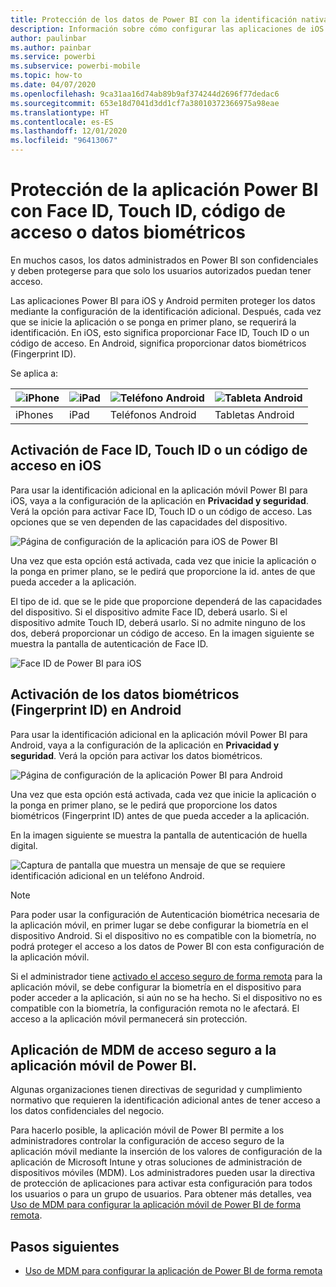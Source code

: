 ```yaml
---
title: Protección de los datos de Power BI con la identificación nativa del dispositivo
description: Información sobre cómo configurar las aplicaciones de iOS y Android para requerir la identificación adicional antes de acceder a los datos de Power BI
author: paulinbar
ms.author: painbar
ms.service: powerbi
ms.subservice: powerbi-mobile
ms.topic: how-to
ms.date: 04/07/2020
ms.openlocfilehash: 9ca31aa16d74ab89b9af374244d2696f77dedac6
ms.sourcegitcommit: 653e18d7041d3dd1cf7a38010372366975a98eae
ms.translationtype: HT
ms.contentlocale: es-ES
ms.lasthandoff: 12/01/2020
ms.locfileid: "96413067"
---
```

# <a name="protect-power-bi-app-with-face-id-touch-id-passcode-or-biometric-data"></a>Protección de la aplicación Power BI con Face ID, Touch ID, código de acceso o datos biométricos 

En muchos casos, los datos administrados en Power BI son confidenciales y deben protegerse para que solo los usuarios autorizados puedan tener acceso. 

Las aplicaciones Power BI para iOS y Android permiten proteger los datos mediante la configuración de la identificación adicional. Después, cada vez que se inicie la aplicación o se ponga en primer plano, se requerirá la identificación. En iOS, esto significa proporcionar Face ID, Touch ID o un código de acceso. En Android, significa proporcionar datos biométricos (Fingerprint ID).

Se aplica a:

| ![iPhone](./media/mobile-native-secure-access/ios-logo-40-px.png) | ![iPad](./media/mobile-native-secure-access/ios-logo-40-px.png) | ![Teléfono Android](././media/mobile-native-secure-access/android-logo-40-px.png) | ![Tableta Android](././media/mobile-native-secure-access/android-logo-40-px.png) |
|:--- |:--- |:--- |:--- |
|iPhones |iPad |Teléfonos Android |Tabletas Android |

## <a name="turn-on-face-id-touch-id-or-passcode-on-ios"></a>Activación de Face ID, Touch ID o un código de acceso en iOS

Para usar la identificación adicional en la aplicación móvil Power BI para iOS, vaya a la configuración de la aplicación en **Privacidad y seguridad**. Verá la opción para activar Face ID, Touch ID o un código de acceso. Las opciones que se ven dependen de las capacidades del dispositivo.

![Página de configuración de la aplicación para iOS de Power BI](./media/mobile-native-secure-access/mobile-ios-native-secured-setting.png)

Una vez que esta opción está activada, cada vez que inicie la aplicación o la ponga en primer plano, se le pedirá que proporcione la id. antes de que pueda acceder a la aplicación.

El tipo de id. que se le pide que proporcione dependerá de las capacidades del dispositivo. Si el dispositivo admite Face ID, deberá usarlo. Si el dispositivo admite Touch ID, deberá usarlo. Si no admite ninguno de los dos, deberá proporcionar un código de acceso. En la imagen siguiente se muestra la pantalla de autenticación de Face ID.

![Face ID de Power BI para iOS](./media/mobile-native-secure-access/mobile-ios-native-secured-faceid.png)

## <a name="turn-on-biometric-data-fingerprint-id-on-android"></a>Activación de los datos biométricos (Fingerprint ID) en Android

Para usar la identificación adicional en la aplicación móvil Power BI para Android, vaya a la configuración de la aplicación en **Privacidad y seguridad**. Verá la opción para activar los datos biométricos.

![Página de configuración de la aplicación Power BI para Android](./media/mobile-native-secure-access/mobile-android-native-secured-setting.png)

Una vez que esta opción está activada, cada vez que inicie la aplicación o la ponga en primer plano, se le pedirá que proporcione los datos biométricos (Fingerprint ID) antes de que pueda acceder a la aplicación.

En la imagen siguiente se muestra la pantalla de autenticación de huella digital.

![Captura de pantalla que muestra un mensaje de que se requiere identificación adicional en un teléfono Android.](./media/mobile-native-secure-access/mobile-android-native-secured-fingerprint-id.png)

>[!NOTE]
>Para poder usar la configuración de Autenticación biométrica necesaria de la aplicación móvil, en primer lugar se debe configurar la biometría en el dispositivo Android. Si el dispositivo no es compatible con la biometría, no podrá proteger el acceso a los datos de Power BI con esta configuración de la aplicación móvil.
>
>Si el administrador tiene [activado el acceso seguro de forma remota](#mdm-enforcement-of-secure-access-to-your-power-bi-mobile-app) para la aplicación móvil, se debe configurar la biometría en el dispositivo para poder acceder a la aplicación, si aún no se ha hecho. Si el dispositivo no es compatible con la biometría, la configuración remota no le afectará. El acceso a la aplicación móvil permanecerá sin protección.

## <a name="mdm-enforcement-of-secure-access-to-your-power-bi-mobile-app"></a>Aplicación de MDM de acceso seguro a la aplicación móvil de Power BI.

Algunas organizaciones tienen directivas de seguridad y cumplimiento normativo que requieren la identificación adicional antes de tener acceso a los datos confidenciales del negocio.

Para hacerlo posible, la aplicación móvil de Power BI permite a los administradores controlar la configuración de acceso seguro de la aplicación móvil mediante la inserción de los valores de configuración de la aplicación de Microsoft Intune y otras soluciones de administración de dispositivos móviles (MDM). Los administradores pueden usar la directiva de protección de aplicaciones para activar esta configuración para todos los usuarios o para un grupo de usuarios. Para obtener más detalles, vea [Uso de MDM para configurar la aplicación móvil de Power BI de forma remota](mobile-app-configuration.md#data-protection-settings-ios-and-android).

## <a name="next-steps"></a>Pasos siguientes
* [Uso de MDM para configurar la aplicación de Power BI de forma remota](mobile-app-configuration.md)

